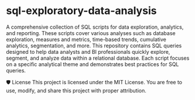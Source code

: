 # sql-exploratory-data-analysis

A comprehensive collection of SQL scripts for data exploration, analytics, and reporting. These scripts cover various analyses such as database exploration, measures and metrics, time-based trends, cumulative analytics, segmentation, and more. This repository contains SQL queries designed to help data analysts and BI professionals quickly explore, segment, and analyze data within a relational database. Each script focuses on a specific analytical theme and demonstrates best practices for SQL queries.

🛡️ License
This project is licensed under the MIT License. You are free to use, modify, and share this project with proper attribution.
